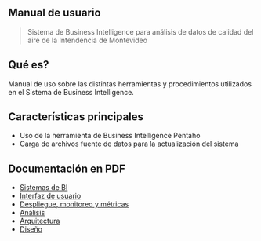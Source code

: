 ## Manual de usuario

> Sistema de Business Intelligence para análisis de datos de calidad del aire de la Intendencia de Montevideo

## Qué es?

Manual de uso sobre las distintas herramientas y procedimientos utilizados en el Sistema de Business Intelligence.

## Características principales

- Uso de la herramienta de Business Intelligence Pentaho
- Carga de archivos fuente de datos para la actualización del sistema

## Documentación en PDF

- [Sistemas de BI](_images/Sistemas_de_BI.pdf ':ignore')
- [Interfaz de usuario](_images/Interfaz_de_Usuario.pdf ':ignore')
- [Despliegue, monitoreo y métricas](_images/Despliegue_Monitoreo_Y_Metricas.pdf ':ignore')
- [Análisis](_images/Analisis.pdf ':ignore')
- [Arquitectura](_images/Arquitectura.pdf ':ignore')
- [Diseño](_images/Diseno.pdf ':ignore')